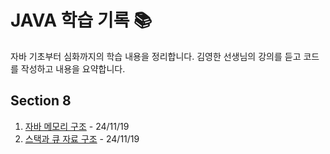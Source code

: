 # JAVA 학습 기록 📚

자바 기초부터 심화까지의 학습 내용을 정리합니다.
김영한 선생님의 강의를 듣고 코드를 작성하고 내용을 요약합니다.

## Section 8
1. [자바 메모리 구조](src/Section8/8-1.md) - 24/11/19
2. [스택과 큐 자료 구조](src/Section8/8-2.md) - 24/11/19

